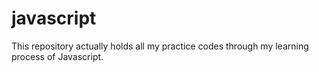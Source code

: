 # javascript
This repository actually holds all my practice  codes through my learning process of Javascript. 
